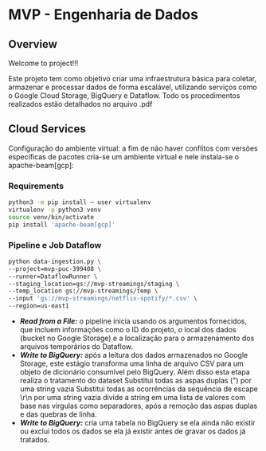 # MVP - Engenharia de Dados


## Overview

Welcome to project!!!

Este projeto tem como objetivo criar uma infraestrutura básica para coletar, armazenar e processar dados de forma escalável, utilizando serviços como o Google Cloud Storage, BigQuery e Dataflow.  Todo os procedimentos realizados estão detalhados no arquivo .pdf 

## Cloud Services

Configuração do ambiente virtual: a fim de não haver conflitos com versões específicas de pacotes cria-se um ambiente virtual e nele instala-se o apache-beam[gcp]:

### Requirements
```sh
python3 -m pip install — user virtualenv
virtualenv -p python3 venv
source venv/bin/activate
pip install 'apache-beam[gcp]'
```

###  Pipeline e Job Dataflow
```sh
python data-ingestion.py \
--project=mvp-puc-399408 \
--runner=DataflowRunner \
--staging_location=gs://mvp-streamings/staging \
--temp_location gs://mvp-streamings/temp \
--input 'gs://mvp-streamings/netflix-spotify/*.csv' \
--region=us-east1
```

<ul>
  <li><b><i>Read from a File:</i></b> o pipeline inicia usando os argumentos fornecidos, que incluem informações como o ID do projeto, o local dos dados (bucket no Google Storage) e a localização para o armazenamento dos arquivos temporários do Dataflow.</li>
  <li><b><i>Write to BigQuery:</i></b> após a leitura dos dados armazenados no Google Storage, este estágio transforma uma linha de arquivo CSV para um objeto de dicionário consumível pelo BigQuery. Além disso esta etapa realiza o tratamento do dataset
  Substitui todas as aspas duplas (") por uma string vazia
  Substitui todas as ocorrências da sequência de escape \r\n por uma string vazia
  divide a string em uma lista de valores com base nas vírgulas como separadores, após a remoção das aspas duplas e das quebras de linha. </li>
  <li><b><i>Write to BigQuery:</i></b> cria uma tabela no BigQuery se ela ainda não existir ou exclui todos os dados se ela já existir antes de gravar os dados já tratados.</li>
</ul>

